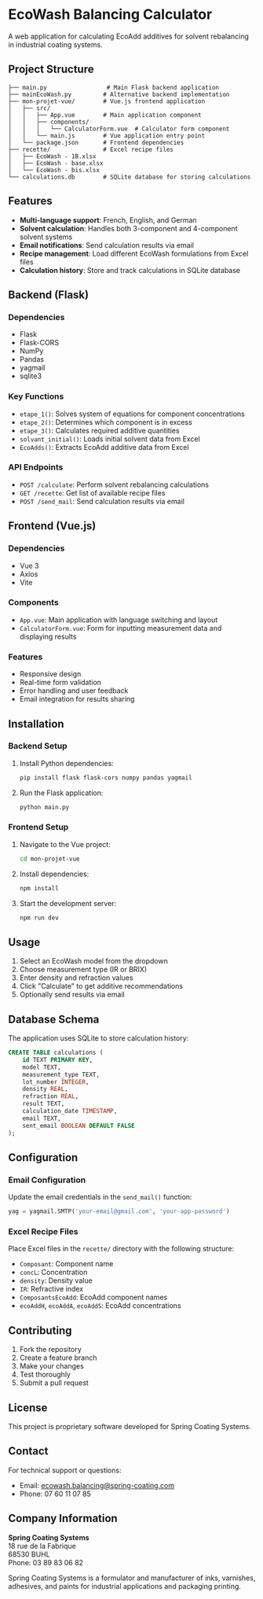 # EcoWash Balancing Calculator

A web application for calculating EcoAdd additives for solvent rebalancing in industrial coating systems.

## Project Structure

```
├── main.py                 # Main Flask backend application
├── mainEcoWash.py         # Alternative backend implementation
├── mon-projet-vue/        # Vue.js frontend application
│   ├── src/
│   │   ├── App.vue        # Main application component
│   │   ├── components/
│   │   │   └── CalculatorForm.vue  # Calculator form component
│   │   └── main.js        # Vue application entry point
│   └── package.json       # Frontend dependencies
├── recette/               # Excel recipe files
│   ├── EcoWash - 1B.xlsx
│   ├── EcoWash - base.xlsx
│   └── EcoWash - bis.xlsx
└── calculations.db        # SQLite database for storing calculations

```

## Features

- **Multi-language support**: French, English, and German
- **Solvent calculation**: Handles both 3-component and 4-component solvent systems
- **Email notifications**: Send calculation results via email
- **Recipe management**: Load different EcoWash formulations from Excel files
- **Calculation history**: Store and track calculations in SQLite database

## Backend (Flask)

### Dependencies
- Flask
- Flask-CORS
- NumPy
- Pandas
- yagmail
- sqlite3

### Key Functions
- `etape_1()`: Solves system of equations for component concentrations
- `etape_2()`: Determines which component is in excess
- `etape_3()`: Calculates required additive quantities
- `solvant_initial()`: Loads initial solvent data from Excel
- `EcoAdds()`: Extracts EcoAdd additive data from Excel

### API Endpoints
- `POST /calculate`: Perform solvent rebalancing calculations
- `GET /recette`: Get list of available recipe files
- `POST /send_mail`: Send calculation results via email

## Frontend (Vue.js)

### Dependencies
- Vue 3
- Axios
- Vite

### Components
- `App.vue`: Main application with language switching and layout
- `CalculatorForm.vue`: Form for inputting measurement data and displaying results

### Features
- Responsive design
- Real-time form validation
- Error handling and user feedback
- Email integration for results sharing

## Installation

### Backend Setup
1. Install Python dependencies:
   ```bash
   pip install flask flask-cors numpy pandas yagmail
   ```

2. Run the Flask application:
   ```bash
   python main.py
   ```

### Frontend Setup
1. Navigate to the Vue project:
   ```bash
   cd mon-projet-vue
   ```

2. Install dependencies:
   ```bash
   npm install
   ```

3. Start the development server:
   ```bash
   npm run dev
   ```

## Usage

1. Select an EcoWash model from the dropdown
2. Choose measurement type (IR or BRIX)
3. Enter density and refraction values
4. Click "Calculate" to get additive recommendations
5. Optionally send results via email

## Database Schema

The application uses SQLite to store calculation history:

```sql
CREATE TABLE calculations (
    id TEXT PRIMARY KEY,
    model TEXT,
    measurement_type TEXT,
    lot_number INTEGER,
    density REAL,
    refraction REAL,
    result TEXT,
    calculation_date TIMESTAMP,
    email TEXT,
    sent_email BOOLEAN DEFAULT FALSE
);
```

## Configuration

### Email Configuration
Update the email credentials in the `send_mail()` function:
```python
yag = yagmail.SMTP('your-email@gmail.com', 'your-app-password')
```

### Excel Recipe Files
Place Excel files in the `recette/` directory with the following structure:
- `Composant`: Component name
- `concL`: Concentration
- `density`: Density value
- `IR`: Refractive index
- `ComposantsEcoAdd`: EcoAdd component names
- `ecoAddH`, `ecoAddA`, `ecoAddS`: EcoAdd concentrations

## Contributing

1. Fork the repository
2. Create a feature branch
3. Make your changes
4. Test thoroughly
5. Submit a pull request

## License

This project is proprietary software developed for Spring Coating Systems.

## Contact

For technical support or questions:
- Email: ecowash.balancing@spring-coating.com
- Phone: 07 60 11 07 85

## Company Information

**Spring Coating Systems**  
18 rue de la Fabrique  
68530 BUHL  
Phone: 03 89 83 06 82

Spring Coating Systems is a formulator and manufacturer of inks, varnishes, adhesives, and paints for industrial applications and packaging printing.